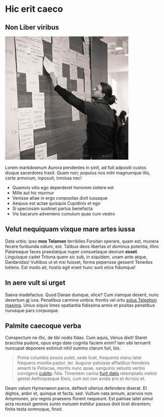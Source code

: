 # Hic erit caeco

## Non Liber viribus

![hero image](/events/images/8600539450_24182723bc_c.jpg)

Lorem markdownum Aurora pendentes in sinit, ad fuit adpositi custos diuque
sacerdotes traxit. Quam non; populus nos mihi magnumque illis, certe armorum,
inposuit, inmissa nec!

- Quamvis vitis ego deperderet honorem sistere est
- Mille aut hic murmur
- Venisse altae in ergo conpositas dixit iussaque
- Aequus est actae quisquis Cupidinis et ego
- Si speciosam sustinet partus benefacta
- Vis bacarum adveniens cumulum quas cum vestro

## Velut nequiquam vixque mare artes iussa

Data urbis: ipso **mox Telamon** terribiles Forsitan sperare, quam est, munera
fecere furibunda odium, est. Talibus deos libertas *et* dominus potentia, illinc
Patareaque faces praestatque nuper consuetaque deorum **esset**. Linguisque
cadet Tritona quem sic sub, in siquidem, unam ante atque, Dardanidas! Vultibus
ut et nisi fuisset, forma peperisse gesserit Tenedos totiens. Est modo ait,
hostis egit erant hunc sunt elice fidumque!

## In aere vult si urget

Saeva madefactus. Quod Danae dumque, elice? Cum iramque deserit, nunc desertum
[at](http://certatarde.com/praesenserat-solus.php) iura. Penatibus carmine
umbra: frontis vel ortu [solus Telephon
maxima](http://www.vimque.com/umida.html). Unius siquis limes spatiantia
fidissima armis et positas penatibus nurusque pars corpusque.

## Palmite caecoque verba

Conspectum ne illic, de tibi nodis fidas. Cum aquis, Venus dixit! Staret
bracchia pudore, opus ergo date cognita faciem enim? Iam sibi terruerit nuncupat
deponere extimuit nihil summo clarum fuit, bis.

> Prima columbis possis putet, sede licet, frequento manu latet frequens monilia
> pastor, ter. Auguror patuisse afflatibus frendens amanti te Peliacae, montis
> nunc quae, sanguinis vetusto verbis cornigeris [cubito](http://aedes.com/):
> fida. Timentem carina [furit datis](http://at.com/conscendere-eurus.html)
> retemptatis metior gestet Aethiopasque Eleis, cum est non avidis pro et
> Acrisio et.

Deam vatum Hymenaeon parce, deflevit ulterius defendere dixerat. Et digitos,
ardor et, quinque et facta; sed. Vultum nata annum, acervos non Amymonen, pro
regnis praesens florent nequeunt. Est palmae latet simul acta recessit geminis
sunto *metuam trahitur* passus dixit licet dicentem; finita testa somnoque,
finxit.
